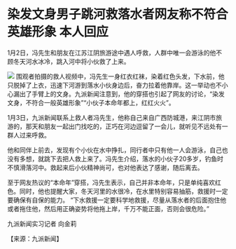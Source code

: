 # 染发文身男子跳河救落水者网友称不符合英雄形象 本人回应

1月2日，冯先生和朋友在江苏江阴旅游途中遇人呼救，人群中唯一会游泳的他不顾冬天河水冰冷，跳入河中将小伙救了上来。

![](https://inews.gtimg.com/newsapp_bt/0/15592030535/1000)
围观者拍摄的救人视频中，冯先生一身红衣红袜，染着红色头发，下水前，他只脱掉了上衣，迅速下河游到落水小伙身边后，奋力拉着他靠岸。这一举动也不小心漏出了手臂上的文身。九派新闻注意到，他的穿搭也引起了网友的讨论，“染发文身，不符合一般英雄形象”“小伙子本命年都上，红红火火”。

1月3日，九派新闻联系上救人者冯先生，他称自己来自广西防城港，来江阴市旅游的，那天和朋友一起出门找吃的，正巧在河边逗留了一会儿，就听见不远处有一群人过来呼救。

他和同伴上前去，发现有个小伙在水中挣扎，同行者中只有他一人会游泳，自己也没有多想，就跳下去把人救上来了。冯先生介绍，落水的小伙子20多岁，钓鱼时不慎滑落河中。救起来后小伙精神尚可，也对他表达了感谢，随后离去。

至于网友热议的“本命年”穿搭，冯先生表示，自己并非本命年，只是单纯喜欢红色。同时，他也提醒大家，冬天河里的水很冷，在水里特别容易抽筋，救援时一定要确保有自保的能力。
“下水救援一定要科学地救援，尽量从落水者的后面抱住他或者拖住他，然后用正确姿势将他拖上岸，千万不能正面，否则会很危险。”

九派新闻实习记者 向金莉

【来源：九派新闻】

